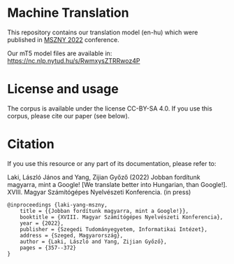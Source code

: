 # Machine Translation

This repository contains our translation model (en-hu) which were published in [MSZNY 2022](https://rgai.inf.u-szeged.hu/mszny2022) conference.

Our mT5 model files are available in: https://nc.nlp.nytud.hu/s/RwmxysZTRRwoz4P

# License and usage
The corpus is available under the license CC-BY-SA 4.0. If you use this corpus, please cite our paper (see below).

# Citation
If you use this resource or any part of its documentation, please refer to:

Laki, László János and Yang, Zijian Győző (2022) Jobban fordítunk magyarra, mint a Google! [We translate better into Hungarian, than Google!]. XVIII. Magyar Számítógépes Nyelvészeti Konferencia. (in press)


```
@inproceedings {laki-yang-mszny,
    title = {{Jobban fordítunk magyarra, mint a Google!}},
    booktitle = {XVIII. Magyar Számítógépes Nyelvészeti Konferencia},
    year = {2022},
    publisher = {Szegedi Tudományegyetem, Informatikai Intézet},
    address = {Szeged, Magyarország},
    author = {Laki, László and Yang, Zijian Győző},
    pages = {357--372}
}
```
